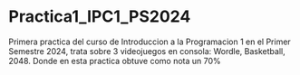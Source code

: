 # Practica1_IPC1_PS2024
Primera practica del curso de Introduccion a la Programacion 1 en el Primer Semestre 2024, trata sobre 3 videojuegos en consola: Wordle, Basketball, 2048.  Donde en esta practica obtuve como nota un 70% 
